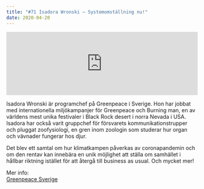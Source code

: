 ```yaml
---
title: "#71 Isadora Wronski – Systemomställning nu!"
date: 2020-04-20
---
```


<iframe width="100%" height="166" scrolling="no" frameborder="no" allow="autoplay" src="https://w.soundcloud.com/player/?url=https%3A//api.soundcloud.com/tracks/803048191&color=%23ff5500&auto_play=false&hide_related=false&show_comments=true&show_user=true&show_reposts=false&show_teaser=true"></iframe>

Isadora Wronski är programchef på Greenpeace i Sverige. Hon har jobbat med internationella miljökampanjer för Greenpeace och Burning man, en av världens mest unika festivaler i Black Rock desert i norra Nevada i USA. Isadora har också varit gruppchef för försvarets kommunikationstrupper och pluggat zoofysiologi, en gren inom zoologin som studerar hur organ och vävnader fungerar hos djur.

Det blev ett samtal om hur klimatkampen påverkas av coronapandemin och om den rentav kan innebära en unik möjlighet att ställa om samhället i hållbar riktning istället för att återgå till business as usual. Och mycket mer!

Mer info:\
[Greenpeace Sverige](https://www.greenpeace.org/sweden/)
